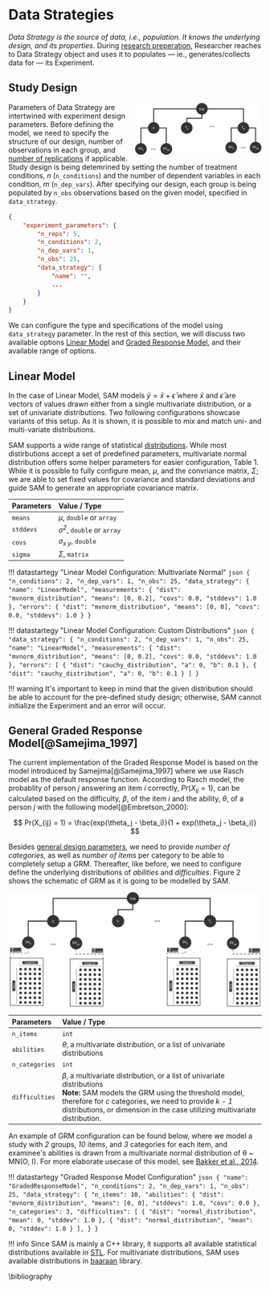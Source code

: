 # Data Strategies

*Data Strategy is the source of data, i.e., population. It knows the underlying design, and its properties*. During [research preperation](flow.md#prepare-research), Researcher reaches to Data Strategy object and uses it to populates — ie., generates/collects data for — its Experiment.

## Study Design

<picture>
  <img src="/figures/Data_Strategy_Linear_Model.png" width="50%" align="right">
</picture>

Parameters of Data Strategy are intertwined with experiment design parameters. Before defining the model, we need to specify the structure of our design, number of observations in each group, and [number of replications](/decision-strategies.md#post-qrp-decision-and-replication-stage) if applicable. Study design is being detemrined by setting the number of treatment conditions, *n* (`n_conditions`) and the number of dependent variables in each condition, *m* (`n_dep_vars`). After specifying our design, each group is being populated by `n_obs` observations based on the given model, specified in `data_strategy`. 

```json hl_lines="3 4 5 6"
{
    "experiment_parameters": {
        "n_reps": 5,
        "n_conditions": 2,
        "n_dep_vars": 1,
        "n_obs": 25,
        "data_strategy": {
            "name": "",
            ...
        }
    }
}
```

We can configure the type and specifications of the model using `data_strategy` parameter. In the rest of this section, we will discuss two available options [Linear Model](/data-strategies.md#linear-model) and [Graded Response Model](/data-strategies.md#graded-response-model), and their available range of options.

<!--
| **Parameters** | **Value** / **Type** |
|:---------------|:---------------------|
| `n_conditions` | n<sub>c</sub>, `int` |
| `n_dep_vars`   | n<sub>d</sub>, `int` |
| `n_obs`        | n<sub>o</sub>, `int` |
| `n_reps`       | n<sub>r</sub>, `int` |
-->

<!-- Since Data Strategy is aware of all the underlying models, parameters and distributions, it is capale of providing data at any points during the simulation.  -->

<!-- As mentioned, methods like [optional stopping](/hacking-strategies.md#hacking-strategies-optional-stopping) needs to add new data points to the already existing measurements. Requiring data strategies to produce *new* data points helps with implementation of such hacking strategies. -->

## Linear Model

In the case of Linear Model, SAM models $\bar{y} = \bar{x} + \bar{\epsilon}$ where $\bar{x}$ and $\bar{\epsilon}$ are  vectors of values drawn either from a single multivariate distribution, or a set of univariate distributions. Two following configurations showcase variants of this setup. As it is shown, it is possible to mix and match uni- and multi-variate distributions.

SAM supports a wide range of statistical [distributions](/distributions.md). While most distirbutions accept a set of predefined parameters, multivariate normal distribution offers some helper parameters for easier configuration, Table 1. While it is possible to fully configure mean, *μ*, and the convriance matrix, *Σ*; we are able to set fixed values for covariance and standard deviations and guide SAM to generate an appropriate covariance matrix.

| **Parameters** | **Value** / **Type**                 |
|:---------------|:-------------------------------------|
| `means`        | *μ*, `double` or `array`             |
| `stddevs`      | *σ<sup>2</sup>*, `double` or `array` |
| `covs`         | *σ<sub>x y</sub>*, `double`          |
| `sigma`        | *Σ*, `matrix`                        |

!!! datastartegy "Linear Model Configuration: Multivariate Normal"
    ```json
    {
    "n_conditions": 2,
    "n_dep_vars": 1,
    "n_obs": 25,
    "data_strategy": {
        "name": "LinearModel",
        "measurements": {
            "dist": "mvnorm_distribution",
            "means": [0, 0.2],
            "covs": 0.0,
            "stddevs": 1.0
        },
        "errors": {
            "dist": "mvnorm_distribution",
            "means": [0, 0],
            "covs": 0.0,
            "stddevs": 1.0
        }
    }
    ```


!!! datastartegy "Linear Model Configuration: Custom Distributions"
    ```json
    {
    "data_strategy": {
        "n_conditions": 2,
        "n_dep_vars": 1,
        "n_obs": 25,
        "name": "LinearModel",
        "measurements": {
            "dist": "mvnorm_distribution",
            "means": [0, 0.2],
            "covs": 0.0,
            "stddevs": 1.0
        },
        "errors": [
            {
                "dist": "cauchy_distribution",
                "a": 0,
                "b": 0.1
            },
            {
                "dist": "cauchy_distribution",
                "a": 0,
                "b": 0.1
            }
        ]
    }
    ```

!!! warning
    It's important to keep in mind that the given distribution should be able to account for the pre-defined study design; otherwise, SAM cannot initialize the Experiment and an error will occur.



## General Graded Response Model[@Samejima_1997]

The current implementation of the Graded Response Model is based on the model introduced by Samejima[@Samejima_1997] where we use Rasch model as the default response function. According to Rasch model, the probablity of person $j$ answering an item $i$ correctly, $Pr(X_{ij} = 1)$, can be calculated based on the difficulty, $\beta$, of the item $i$ and the ability, $\theta$, of a person $j$ with the following model[@Embretson_2000]:

$$ Pr(X_{ij} = 1) = \frac{exp(\theta_j - \beta_i)}{1 + exp(\theta_j - \beta_i)} $$

Besides [general design parameters](/data-strategies.md#study-design), we need to provide *number of categories*, as well as *number of items* per category to be able to completely setup a GRM. Thereafter, like before, we need to configure define the underlying distributions of *abilities* and *difficulties*. Figure 2 shows the schematic of GRM as it is going to be modelled by SAM. 

![General Graded Response Model](/figures/Data_Strategy_GRM.png)

| **Parameters** | **Value** / **Type**     |
|:---------------|:-------------------------|
| `n_items`      | `int`                    |
| `abilities`    | *θ*, a multivariate distribution, or a list of univariate distributions |
| `n_categories` | `int`                    |
| `difficulties` | *β*, a multivariate distribution, or a list of univariate distributions<br>**Note:** SAM models the GRM using the threshold model, therefore for *c* categories, we need to provide *k - 1* distributions, or dimension in the case utilizing multivariate distribution. |

An example of GRM configuration can be found below, where we model a study with *2* groups, *10* items, and *3* categories for each item, and examinee's abilities is drawn from a multivariate normal distribution of θ ~ MN(O, I). For more elaborate usecase of this model, see [Bakker et al., 2014](/examples/bakker_et_al_2014.md).

!!! datastartegy "Graded Response Model Configuration"
    ```json
    {
        "name": "GradedResponseModel",
        "n_conditions": 2,
        "n_dep_vars": 1,
        "n_obs": 25,
        "data_strategy": {
            "n_items": 10,
            "abilities": {
                "dist": "mvnorm_distribution",
                "means": [0, 0],
                "stddevs": 1.0,
                "covs": 0.0
            },
            "n_categories": 3,
            "difficulties": [
                {
                    "dist": "normal_distribution",
                    "mean": 0,
                    "stddev": 1.0
                },
                {
                    "dist": "normal_distribution",
                    "mean": 0,
                    "stddev": 1.0
                }
            ],
        }
    }
    ```


!!! info 
    Since SAM is mainly a C++ library, it supports all available statistical distributions available in [STL](https://en.cppreference.com/w/cpp/numeric/random). For multivariate distributions, SAM uses available distributions in [baaraan](/baaraan.md) library.

\bibliography